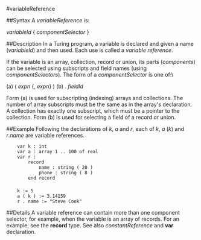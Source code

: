 
#variableReference

##Syntax
A _variableReference_ is:


_variableId_ { _componentSelector_ }



##Description
In a Turing program, a variable is declared and given a name (_variableId_) and then used. Each use is called a _variable reference_.

If the variable is an array, collection, record or union, its parts (_components_) can be selected using subscripts and field names (using _componentSelectors_). The form of a _componentSelector_ is one of:\


(a)   ( _expn_ {, _expn_} )
(b)   . _fieldId_


Form (a) is used for subscripting (indexing) arrays and collections. The number of array subscripts must be the same as in the array's declaration. A collection has exactly one subscript, which must be a pointer to the collection. Form (b) is used for selecting a field of a record or union.


##Example
Following the declarations of _k_, _a_ and _r_, each of _k_, _a_ (_k_) and _r_._name_ are variable references.

        var k : int
        var a : array 1 .. 100 of real
        var r :
            record
                name : string ( 20 )
                phone : string ( 8 )
            end record
        
        k := 5
        a ( k ) := 3.14159
        r . name := "Steve Cook"
##Details
A variable reference can contain more than one component selector, for example, when the variable is an array of records. For an example, see the **record** type. See also _constantReference_ and **var** declaration.

